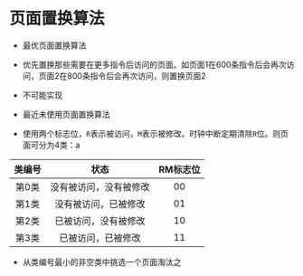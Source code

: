 # 页面置换算法

- 最优页面置换算法
 - 优先置换那些需要在更多指令后访问的页面。如页面1在600条指令后会再次访问，页面2在800条指令后会再次访问，则置换页面2
 - 不可能实现

- 最近未使用页面置换算法
 - 使用两个标志位，`R`表示被访问，`M`表示被修改。时钟中断定期清除`R`位。则页面可分为4类：a

 | 类编号 | 状态 | RM标志位 |
 |:----:|:-----:|:-----:|
 | 第0类 | 没有被访问，没有被修改 | 00 |
 | 第1类 | 没有被访问，已被修改 | 01 |
 | 第2类 | 已被访问，没有被修改 | 10 |
 | 第3类 | 已被访问，已被修改 | 11 |
 - 从类编号最小的非空类中挑选一个页面淘汰之
